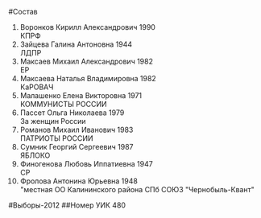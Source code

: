 #Состав
1. Воронков Кирилл Александрович 1990   
    КПРФ
2. Зайцева Галина Антоновна 1944   
    ЛДПР
3. Максаев Михаил Александрович 1982   
    ЕР
4. Максаева Наталья Владимировна 1982   
    КаРОВАЧ
5. Малашенко Елена Викторовна 1971   
    КОММУНИСТЫ РОССИИ
6. Пассет Ольга Николаева 1979   
    За женщин России
7. Романов Михаил Иванович 1983   
    ПАТРИОТЫ РОССИИ
8. Сумник Георгий Сергеевич 1987   
    ЯБЛОКО
9. Финогенова Любовь Иппатиевна 1947   
    СР
10. Фролова Антонина Юрьевна 1948   
    "местная ОО Калининского района СПб СОЮЗ "Чернобыль-Квант"

#Выборы-2012
##Номер УИК
480